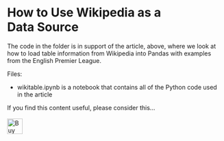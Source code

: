 # How to Use Wikipedia as a Data Source

The code in the folder is in support of the article, above, where we look at how to load table information from Wikipedia into Pandas with examples from the English Premier League.

Files:

- wikitable.ipynb is a notebook that contains all of the Python code used in the article

If you find this content useful, please consider this... <br/><br/>
<a href='https://ko-fi.com/M4M64THKG' target='_blank'><img height='36' style='border:0px;height:36px;' src='https://cdn.ko-fi.com/cdn/kofi2.png?v=2' border='0' alt='Buy Me a Coffee at ko-fi.com' /></a>